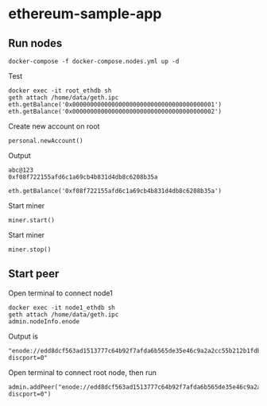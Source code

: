 # ethereum-sample-app
## Run nodes
```
docker-compose -f docker-compose.nodes.yml up -d
```

Test
```
docker exec -it root_ethdb sh
geth attach /home/data/geth.ipc
eth.getBalance('0x0000000000000000000000000000000000000001')
eth.getBalance('0x0000000000000000000000000000000000000002')
```

Create new account on root
```
personal.newAccount()
```
Output
```
abc@123
0xf08f722155afd6c1a69cb4b831d4db8c6208b35a
```

```
eth.getBalance('0xf08f722155afd6c1a69cb4b831d4db8c6208b35a')
```

Start miner
```
miner.start() 
```

Start miner
```
miner.stop() 
```

## Start peer
Open terminal to connect node1
```
docker exec -it node1_ethdb sh
geth attach /home/data/geth.ipc
admin.nodeInfo.enode
```

Output is
```
"enode://edd8dcf563ad1513777c64b92f7afda6b565de35e46c9a2a2cc55b212b1fdb532c447009f481c4184a831608572c71a0e2f3e68cffceaeac293c81866fc4d1df@127.0.0.1:30303?discport=0"
```

Open terminal to connect root node, then run
```
admin.addPeer("enode://edd8dcf563ad1513777c64b92f7afda6b565de35e46c9a2a2cc55b212b1fdb532c447009f481c4184a831608572c71a0e2f3e68cffceaeac293c81866fc4d1df@node1_ethdb:30303?discport=0")

```